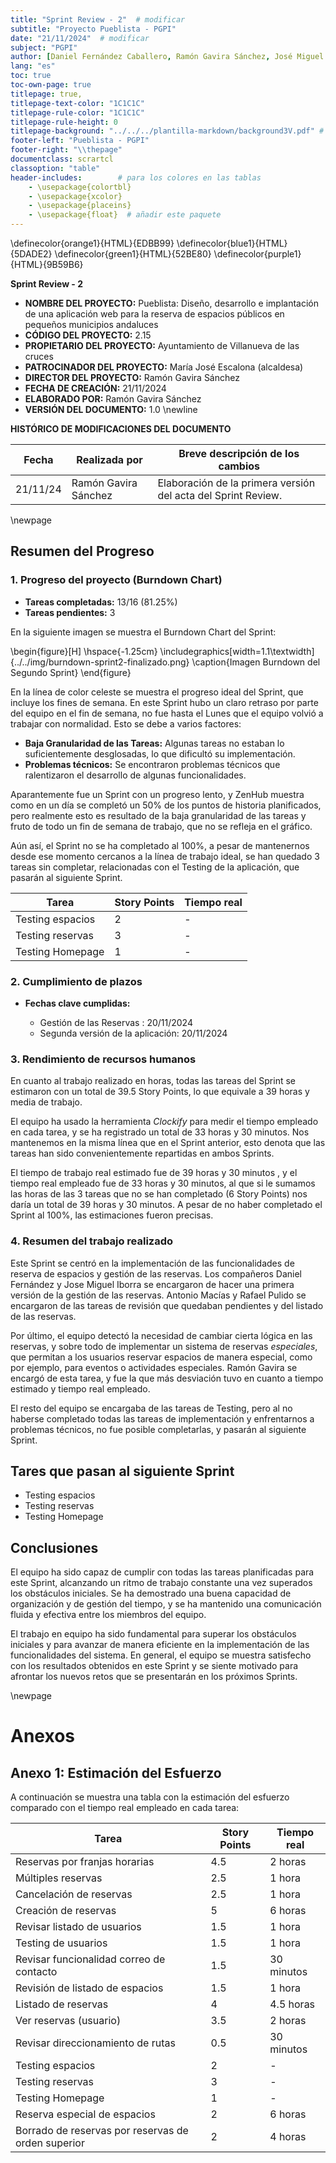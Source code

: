 ```yaml
---
title: "Sprint Review - 2"  # modificar
subtitle: "Proyecto Pueblista - PGPI"
date: "21/11/2024"  # modificar
subject: "PGPI"
author: [Daniel Fernández Caballero, Ramón Gavira Sánchez, José Miguel Iborra Conejo, Antonio Macías Ferrera, Rafael Pulido Cifuentes]
lang: "es"
toc: true
toc-own-page: true
titlepage: true,
titlepage-text-color: "1C1C1C"
titlepage-rule-color: "1C1C1C"
titlepage-rule-height: 0
titlepage-background: "../../../plantilla-markdown/background3V.pdf" # modificar si el doc es horizontal
footer-left: "Pueblista - PGPI"
footer-right: "\\thepage"
documentclass: scrartcl
classoption: "table"        
header-includes:        # para los colores en las tablas
    - \usepackage{colortbl}
    - \usepackage{xcolor}
    - \usepackage{placeins}
    - \usepackage{float}  # añadir este paquete
---
```

\definecolor{orange1}{HTML}{EDBB99}
\definecolor{blue1}{HTML}{5DADE2}
\definecolor{green1}{HTML}{52BE80}
\definecolor{purple1}{HTML}{9B59B6}

**Sprint Review - 2**

- **NOMBRE DEL PROYECTO:** Pueblista: Diseño, desarrollo e implantación de una aplicación web para la reserva de espacios públicos en pequeños municipios andaluces 
- **CÓDIGO DEL PROYECTO:** 2.15
- **PROPIETARIO DEL PROYECTO:** Ayuntamiento de Villanueva de las cruces
- **PATROCINADOR DEL PROYECTO:** María José Escalona (alcaldesa)
- **DIRECTOR DEL PROYECTO:** Ramón Gavira Sánchez
- **FECHA DE CREACIÓN:** 21/11/2024
- **ELABORADO POR:** Ramón Gavira Sánchez
- **VERSIÓN DEL DOCUMENTO:** 1.0
 \newline

**HISTÓRICO DE MODIFICACIONES DEL DOCUMENTO** 

| Fecha       | Realizada por | Breve descripción de los cambios |
|-------------|---------------|----------------------------------|
|21/11/24     | Ramón Gavira Sánchez     | Elaboración de la primera versión del acta del Sprint Review. |

\newpage

## Resumen del Progreso

### 1. Progreso del proyecto (Burndown Chart)

- **Tareas completadas:** 13/16 (81.25%)
- **Tareas pendientes:** 3

En la siguiente imagen se muestra el Burndown Chart del Sprint:

\begin{figure}[H]
\hspace{-1.25cm}
\includegraphics[width=1.1\textwidth]{../../img/burndown-sprint2-finalizado.png}
\caption{Imagen Burndown del Segundo Sprint}
\end{figure}

En la línea de color celeste se muestra el progreso ideal del Sprint, que incluye los fines de semana. En este Sprint hubo un claro retraso por parte del equipo en el fin de semana, no fue hasta el Lunes que el equipo volvió a trabajar con normalidad. Esto se debe a varios factores:

- **Baja Granularidad de las Tareas:** Algunas tareas no estaban lo suficientemente desglosadas, lo que dificultó su implementación.
- **Problemas técnicos:** Se encontraron problemas técnicos que ralentizaron el desarrollo de algunas funcionalidades.

Aparantemente fue un Sprint con un progreso lento, y ZenHub muestra como en un día se completó un 50% de los puntos de historia planificados, pero realmente esto es resultado de la baja granularidad de las tareas y fruto de todo un fin de semana de trabajo, que no se refleja en el gráfico. 

Aún así, el Sprint no se ha completado al 100%, a pesar de mantenernos desde ese momento cercanos a la línea de trabajo ideal, se han quedado 3 tareas sin completar, relacionadas con el Testing de la aplicación, que pasarán al siguiente Sprint.

| Tarea                                | Story Points | Tiempo real |
|--------------------------------------|--------------|------------------|
| Testing espacios                                  | 2            | - |
| Testing reservas                                  | 3            | - |
| Testing Homepage                                  | 1            | - |


### 2. Cumplimiento de plazos

- **Fechas clave cumplidas:**

    - Gestión de las Reservas : 20/11/2024
    - Segunda versión de la aplicación: 20/11/2024

### 3. Rendimiento de recursos humanos

En cuanto al trabajo realizado en horas, todas las tareas del Sprint se estimaron con un total de 39.5 Story Points, lo que equivale a 39 horas y media de trabajo. 

El equipo ha usado la herramienta *Clockify* para medir el tiempo empleado en cada tarea, y se ha registrado un total de 33 horas y 30 minutos. Nos mantenemos en la misma línea que en el Sprint anterior, esto denota que las tareas han sido convenientemente repartidas en ambos Sprints.

El tiempo de trabajo real estimado fue de 39 horas y 30 minutos , y el tiempo real empleado fue de 33 horas y 30 minutos, al que si le sumamos las horas de las 3 tareas que no se han completado (6 Story Points) nos daría un total de 39 horas y 30 minutos. A pesar de no haber completado el Sprint al 100%, las estimaciones fueron precisas.

### 4. Resumen del trabajo realizado

Este Sprint se centró en la implementación de las funcionalidades de reserva de espacios y gestión de las reservas. Los compañeros Daniel Fernández y Jose Miguel Iborra se encargaron de hacer una primera versión de la gestión de las reservas. Antonio Macías y Rafael Pulido se encargaron de las tareas de revisión que quedaban pendientes y del listado de las reservas.

Por último, el equipo detectó la necesidad de cambiar cierta lógica en las reservas, y sobre todo de implementar un sistema de reservas *especiales*, que permitan a los usuarios reservar espacios de manera especial, como por ejemplo, para eventos o actividades especiales. Ramón Gavira se encargó de esta tarea, y fue la que más desviación tuvo en cuanto a tiempo estimado y tiempo real empleado.

El resto del equipo se encargaba de las tareas de Testing, pero al no haberse completado todas las tareas de implementación y enfrentarnos a problemas técnicos, no fue posible completarlas, y pasarán al siguiente Sprint.

## Tares que pasan al siguiente Sprint

- Testing espacios
- Testing reservas
- Testing Homepage


## Conclusiones

El equipo ha sido capaz de cumplir con todas las tareas planificadas para este Sprint, alcanzando un ritmo de trabajo constante una vez superados los obstáculos iniciales. Se ha demostrado una buena capacidad de organización y de gestión del tiempo, y se ha mantenido una comunicación fluida y efectiva entre los miembros del equipo. 

El trabajo en equipo ha sido fundamental para superar los obstáculos iniciales y para avanzar de manera eficiente en la implementación de las funcionalidades del sistema. En general, el equipo se muestra satisfecho con los resultados obtenidos en este Sprint y se siente motivado para afrontar los nuevos retos que se presentarán en los próximos Sprints.


\newpage

# Anexos

## Anexo 1: Estimación del Esfuerzo

A continuación se muestra una tabla con la estimación del esfuerzo comparado con el tiempo real empleado en cada tarea:

| Tarea                                | Story Points | Tiempo real |
|--------------------------------------|--------------|------------------|
| Reservas por franjas horarias                     | 4.5          | 2 horas |
| Múltiples reservas                                | 2.5          | 1 hora |
| Cancelación de reservas                           | 2.5          | 1 hora |
| Creación de reservas                              | 5            | 6 horas |
| Revisar listado de usuarios                       | 1.5          | 1 hora |
| Testing de usuarios                               | 1.5          | 1 hora |
| Revisar funcionalidad correo de contacto          | 1.5          | 30 minutos |
| Revisión de listado de espacios                   | 1.5          | 1 hora |
| Listado de reservas                               | 4            | 4.5 horas |
| Ver reservas (usuario)                            | 3.5          | 2 horas |
| Revisar direccionamiento de rutas                 | 0.5          | 30 minutos |
| Testing espacios                                  | 2            | - |
| Testing reservas                                  | 3            | - |
| Testing Homepage                                  | 1            | - |
| Reserva especial de espacios                      | 2            | 6 horas |
| Borrado de reservas por reservas de orden superior| 2            | 4 horas |






